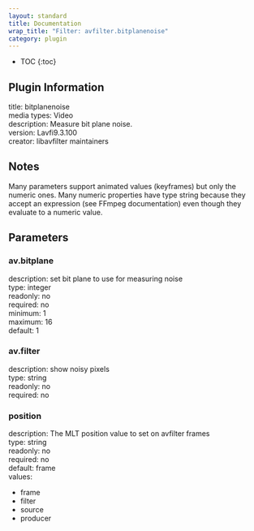 ```yaml
---
layout: standard
title: Documentation
wrap_title: "Filter: avfilter.bitplanenoise"
category: plugin
---
```

* TOC
{:toc}

## Plugin Information

title: bitplanenoise  
media types:
Video  
description: Measure bit plane noise.  
version: Lavfi9.3.100  
creator: libavfilter maintainers  

## Notes

Many parameters support animated values (keyframes) but only the numeric ones. Many numeric properties have type string because they accept an expression (see FFmpeg documentation) even though they evaluate to a numeric value.

## Parameters

### av.bitplane

  
description:
set bit plane to use for measuring noise  
type: integer  
readonly: no  
required: no  
minimum: 1  
maximum: 16  
default: 1  

### av.filter

  
description:
show noisy pixels  
type: string  
readonly: no  
required: no  

### position

  
description:
The MLT position value to set on avfilter frames  
type: string  
readonly: no  
required: no  
default: frame  
values:  

* frame
* filter
* source
* producer

